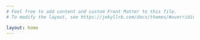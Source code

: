 ```yaml
---
# Feel free to add content and custom Front Matter to this file.
# To modify the layout, see https://jekyllrb.com/docs/themes/#overriding-theme-defaults

layout: home
---
```


<script src="https://www.gstatic.com/firebasejs/5.5.4/firebase.js"></script>
<script>
  // Initialize Firebase
  var config = {
    apiKey: "AIzaSyCTeMZUxS6ZAZqeJ2drF-dpvcv0qcuGUMw",
    authDomain: "qvkeyboard-00.firebaseapp.com",
    databaseURL: "https://qvkeyboard-00.firebaseio.com",
    projectId: "qvkeyboard-00",
    storageBucket: "qvkeyboard-00.appspot.com",
    messagingSenderId: "503159496736"
  };
  firebase.initializeApp(config);
</script>